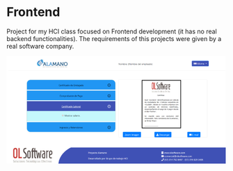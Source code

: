 # Frontend
Project for my HCI class focused on Frontend development (it has no real backend functionalities). The requirements of this projects were given by a real software company.

![Example](frontend2.png)
